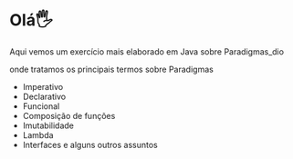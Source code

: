 # Olá🖐️

Aqui vemos um exercício mais elaborado em Java sobre Paradigmas_dio

onde tratamos os  principais termos sobre Paradigmas

- Imperativo
- Declarativo
- Funcional
- Composição de funções
- Imutabilidade
- Lambda
- Interfaces e alguns outros assuntos 

